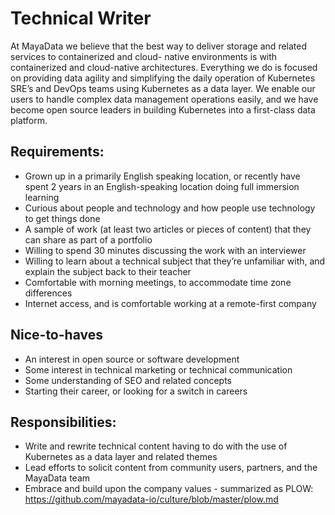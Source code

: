 # Technical Writer
At MayaData we believe that the best way to deliver storage and related services to containerized and cloud-
native environments is with containerized and cloud-native architectures. Everything we do is focused on providing data agility and simplifying the daily operation of Kubernetes SRE’s and DevOps teams using 
Kubernetes as a data layer. We enable our users to handle complex data management operations easily, and we have become open source leaders in building Kubernetes into a first-class data platform.

## Requirements:
* Grown up in a primarily English speaking location, or recently have spent 2 years in an English-speaking location doing full immersion learning
* Curious about people and technology and how people use technology to get things done
* A sample of work (at least two articles or pieces of content) that they can share as part of a portfolio
* Willing to spend 30 minutes discussing the work with an interviewer
* Willing to learn about a technical subject that they’re unfamiliar with, and explain the subject back to their teacher
* Comfortable with morning meetings, to accommodate time zone differences
* Internet access, and is comfortable working at a remote-first company

## Nice-to-haves
* An interest in open source or software development
* Some interest in technical marketing or technical communication
* Some understanding of SEO and related concepts
* Starting their career, or looking for a switch in careers

## Responsibilities:
* Write and rewrite technical content having to do with the use of Kubernetes as a data layer and related themes
* Lead efforts to solicit content from community users, partners, and the MayaData team
* Embrace and build upon the company values - summarized as PLOW: https://github.com/mayadata-io/culture/blob/master/plow.md
